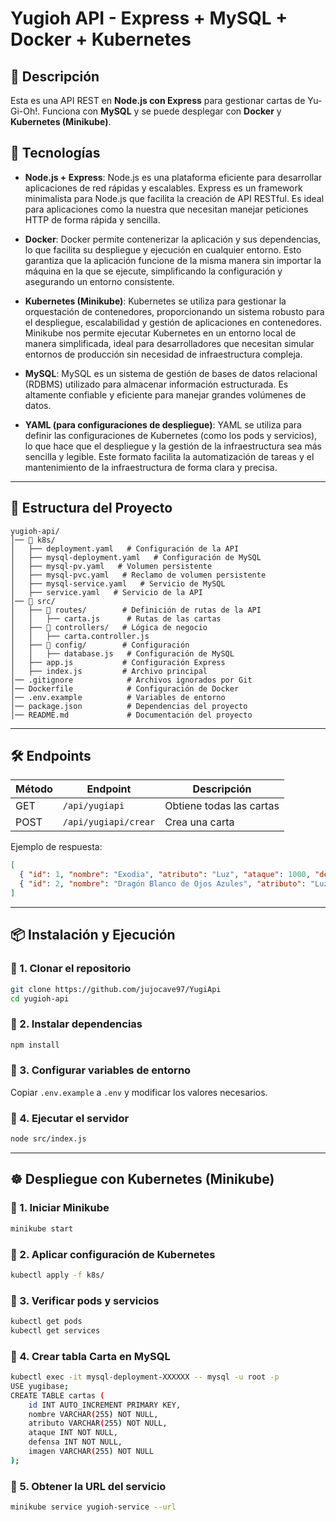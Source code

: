 # Yugioh API - Express + MySQL + Docker + Kubernetes

## 📌 Descripción
Esta es una API REST en **Node.js con Express** para gestionar cartas de Yu-Gi-Oh!. Funciona con **MySQL** y se puede desplegar con **Docker** y **Kubernetes (Minikube)**.

## 🚀 Tecnologías

- **Node.js + Express**: Node.js es una plataforma eficiente para desarrollar aplicaciones de red rápidas y escalables. Express es un framework minimalista para Node.js que facilita la creación de API RESTful. Es ideal para aplicaciones como la nuestra que necesitan manejar peticiones HTTP de forma rápida y sencilla.
  
- **Docker**: Docker permite contenerizar la aplicación y sus dependencias, lo que facilita su despliegue y ejecución en cualquier entorno. Esto garantiza que la aplicación funcione de la misma manera sin importar la máquina en la que se ejecute, simplificando la configuración y asegurando un entorno consistente.

- **Kubernetes (Minikube)**: Kubernetes se utiliza para gestionar la orquestación de contenedores, proporcionando un sistema robusto para el despliegue, escalabilidad y gestión de aplicaciones en contenedores. Minikube nos permite ejecutar Kubernetes en un entorno local de manera simplificada, ideal para desarrolladores que necesitan simular entornos de producción sin necesidad de infraestructura compleja.

- **MySQL**: MySQL es un sistema de gestión de bases de datos relacional (RDBMS) utilizado para almacenar información estructurada. Es altamente confiable y eficiente para manejar grandes volúmenes de datos.

- **YAML (para configuraciones de despliegue)**: YAML se utiliza para definir las configuraciones de Kubernetes (como los pods y servicios), lo que hace que el despliegue y la gestión de la infraestructura sea más sencilla y legible. Este formato facilita la automatización de tareas y el mantenimiento de la infraestructura de forma clara y precisa.

---

## 📂 Estructura del Proyecto

```
yugioh-api/
│── 📂 k8s/  
│   ├── deployment.yaml   # Configuración de la API
│   ├── mysql-deployment.yaml   # Configuración de MySQL
│   ├── mysql-pv.yaml   # Volumen persistente
│   ├── mysql-pvc.yaml   # Reclamo de volumen persistente
│   ├── mysql-service.yaml   # Servicio de MySQL
│   ├── service.yaml   # Servicio de la API
│── 📂 src/
│   ├── 📂 routes/        # Definición de rutas de la API
│   │   ├── carta.js      # Rutas de las cartas
│   ├── 📂 controllers/   # Lógica de negocio
│   │   ├── carta.controller.js  
│   ├── 📂 config/        # Configuración
│   │   ├── database.js   # Configuración de MySQL
│   ├── app.js           # Configuración Express
│   ├── index.js         # Archivo principal
│── .gitignore            # Archivos ignorados por Git
│── Dockerfile            # Configuración de Docker
│── .env.example          # Variables de entorno
│── package.json          # Dependencias del proyecto
│── README.md             # Documentación del proyecto
```

---

## 🛠 Endpoints

| Método | Endpoint     | Descripción              |
| ------ | ------------ | ------------------------ |
| GET    | `/api/yugiapi` | Obtiene todas las cartas |
| POST   | `/api/yugiapi/crear` | Crea una carta |

Ejemplo de respuesta:

```json
[
  { "id": 1, "nombre": "Exodia", "atributo": "Luz", "ataque": 1000, "defensa": 1000, "imagen": "https://yugioh.fandom.com/es/wiki/Exodia?file=Foto_exodia%2C_el_prohibido.jpg"},
  { "id": 2, "nombre": "Dragón Blanco de Ojos Azules", "atributo": "Luz", "ataque": 3000, "defensa": 2500, "imagen": "https://yugioh.fandom.com/es/wiki/Drag%C3%B3n_Blanco_de_Ojos_Azules?file=Foto_drag%C3%B3n_blanco_de_ojos_azules.jpg"}
]
```

---

## 📦 Instalación y Ejecución

### 🔹 1. Clonar el repositorio

```sh
git clone https://github.com/jujocave97/YugiApi
cd yugioh-api
```

### 🔹 2. Instalar dependencias

```sh
npm install
```

### 🔹 3. Configurar variables de entorno

Copiar `.env.example` a `.env` y modificar los valores necesarios.

### 🔹 4. Ejecutar el servidor

```sh
node src/index.js
```

---

## ☸️ Despliegue con Kubernetes (Minikube)

### 🔹 1. Iniciar Minikube

```sh
minikube start
```

### 🔹 2. Aplicar configuración de Kubernetes

```sh
kubectl apply -f k8s/
```

### 🔹 3. Verificar pods y servicios

```sh
kubectl get pods
kubectl get services
```

### 🔹 4. Crear tabla Carta en MySQL

```sh
kubectl exec -it mysql-deployment-XXXXXX -- mysql -u root -p
USE yugibase;
CREATE TABLE cartas (
    id INT AUTO_INCREMENT PRIMARY KEY,
    nombre VARCHAR(255) NOT NULL,
    atributo VARCHAR(255) NOT NULL,
    ataque INT NOT NULL,
    defensa INT NOT NULL,
    imagen VARCHAR(255) NOT NULL
);
```

### 🔹 5. Obtener la URL del servicio

```sh
minikube service yugioh-service --url
```

